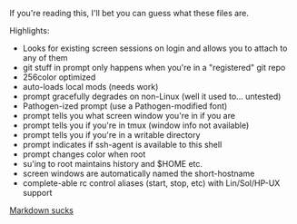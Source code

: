 If you're reading this, I'll bet you can guess what these files are.

Highlights:

* Looks for existing screen sessions on login and allows you to attach to any of them
* git stuff in prompt only happens when you're in a "registered" git repo
* 256color optimized
* auto-loads local mods (needs work)
* prompt gracefully degrades on non-Linux (well it used to... untested)
* Pathogen-ized prompt (use a Pathogen-modified font)
* prompt tells you what screen window you're in if you are
* prompt tells you if you're in tmux (window info not available)
* prompt tells you if you're in a writable directory
* prompt indicates if ssh-agent is available to this shell
* prompt changes color when root
* su'ing to root maintains history and $HOME etc.
* screen windows are automatically named the short-hostname
* complete-able rc control aliases (start, stop, etc) with Lin/Sol/HP-UX support

[Markdown sucks](https://raw.github.com/riddley/bashfiles/master/screenshot.png)

